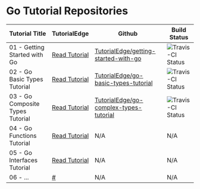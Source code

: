 Go Tutorial Repositories
==========================

| Tutorial Title  | TutorialEdge | Github | Build Status |
| ------------- | ------------- | ------------------ | ------------------ |
| 01 - Getting Started with Go  | [Read Tutorial](https://tutorialedge.net/golang/getting-started-with-go//)  | [TutorialEdge/getting-started-with-go](https://github.com/TutorialEdge/getting-started-with-go) | ![Travis-CI Status](https://travis-ci.org/TutorialEdge/getting-started-with-go.svg?branch=master) | 
| 02 - Go Basic Types Tutorial  | [Read Tutorial](https://tutorialedge.net/golang/go-basic-types-tutorial/)  | [TutorialEdge/go-basic-types-tutorial](https://github.com/TutorialEdge/go-basic-types-tutorial) | ![Travis-CI Status](https://travis-ci.org/TutorialEdge/go-basic-types-tutorial.svg?branch=master) | 
| 03 - Go Composite Types Tutorial  | [Read Tutorial](https://tutorialedge.net/golang/go-complex-types-tutorial/)  | [TutorialEdge/go-complex-types-tutorial](https://github.com/TutorialEdge/go-complex-types-tutorial) | ![Travis-CI Status](https://travis-ci.org/TutorialEdge/go-complex-types-tutorial.svg?branch=master) | 
| 04 - Go Functions Tutorial  | [Read Tutorial](https://tutorialedge.net/golang/go-functions-tutorial/)  | N/A | N/A | 
| 05 - Go Interfaces Tutorial  | [Read Tutorial](https://tutorialedge.net/golang/go-interfaces-tutorial/)  | N/A | N/A | 
| 06 - ...  | [#](#)  | N/A | N/A | 
